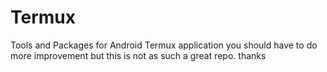 # Termux
Tools and Packages for Android Termux application
you should have to do more improvement
but this is not as such a great repo.
thanks 

